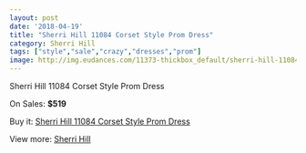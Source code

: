 ```yaml
---
layout: post
date: '2018-04-19'
title: "Sherri Hill 11084 Corset Style Prom Dress"
category: Sherri Hill
tags: ["style","sale","crazy","dresses","prom"]
image: http://img.eudances.com/11373-thickbox_default/sherri-hill-11084-corset-style-prom-dress.jpg
---
```

Sherri Hill 11084 Corset Style Prom Dress

On Sales: **$519**
<a href="https://www.eudances.com/en/sherri-hill/3616-sherri-hill-11084-corset-style-prom-dress.html"><amp-img layout="responsive" width="600" height="600" src="//img.eudances.com/11373-thickbox_default/sherri-hill-11084-corset-style-prom-dress.jpg" alt="Sherri Hill 11084 Corset Style Prom Dress 0" /></a>

Buy it: [Sherri Hill 11084 Corset Style Prom Dress](https://www.eudances.com/en/sherri-hill/3616-sherri-hill-11084-corset-style-prom-dress.html "Sherri Hill 11084 Corset Style Prom Dress")

View more: [Sherri Hill](https://www.eudances.com/en/80-Sherri-Hill "Sherri Hill")